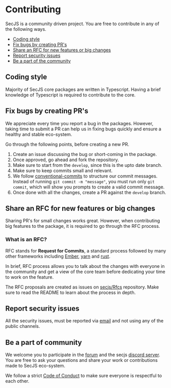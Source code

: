 # Contributing

SecJS is a community driven project. You are free to contribute in any of the following ways.

- [Coding style](coding-style)
- [Fix bugs by creating PR's](fix-bugs-by-creating-prs)
- [Share an RFC for new features or big changes](share-an-rfc-for-new-features-or-big-changes)
- [Report security issues](report-security-issues)
- [Be a part of the community](be-a-part-of-community)

## Coding style

Majority of SecJS core packages are written in Typescript. Having a brief knowledge of Typescript is required to
contribute to the core.

## Fix bugs by creating PR's

We appreciate every time you report a bug in the packages. However, taking time to submit a PR can help us in fixing
bugs quickly and ensure a healthy and stable eco-system.

Go through the following points, before creating a new PR.

1. Create an issue discussing the bug or short-coming in the package.
2. Once approved, go ahead and fork the repository.
3. Make sure to start from the `develop`, since this is the upto date branch.
4. Make sure to keep commits small and relevant.
5. We follow [conventional-commits](https://github.com/conventional-changelog/conventional-changelog) to structure our
   commit messages. Instead of running `git commit -m "message"`, you must run only `git commit`, which will show you
   prompts to create a valid commit message.
6. Once done with all the changes, create a PR against the `develop` branch.

## Share an RFC for new features or big changes

Sharing PR's for small changes works great. However, when contributing big features to the package, it is required to go
through the RFC process.

### What is an RFC?

RFC stands for **Request for Commits**, a standard process followed by many other frameworks
including [Ember](https://github.com/emberjs/rfcs), [yarn](https://github.com/yarnpkg/rfcs)
and [rust](https://github.com/rust-lang/rfcs).

In brief, RFC process allows you to talk about the changes with everyone in the community and get a view of the core
team before dedicating your time to work on the feature.

The RFC proposals are created as issues on [secjs/Rfcs](https://github.com/secjs/Rfcs) repository. Make sure to read the
README to learn about the process in depth.

## Report security issues

All the security issues, must be reported via [email](mailto:lenon@secjs.com.br) and not using any of the public
channels.

## Be a part of community

We welcome you to participate in the [forum](https://forum.secjs.com.br/) and the
secjs [discord server](https://discord.me/secjs). You are free to ask your questions and share your work or
contributions made to SecJS eco-system.

We follow a strict [Code of Conduct](https://secjs.com.br/community-guidelines) to make sure everyone is respectful to
each other.
